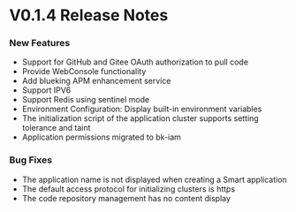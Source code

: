 # V0.1.4 Release Notes
### New Features
- Support for GitHub and Gitee OAuth authorization to pull code
- Provide WebConsole functionality
- Add blueking APM enhancement service
- Support IPV6
- Support Redis using sentinel mode
- Environment Configuration: Display built-in environment variables
- The initialization script of the application cluster supports setting tolerance and taint
- Application permissions migrated to bk-iam

### Bug Fixes
- The application name is not displayed when creating a Smart application
- The default access protocol for initializing clusters is https
- The code repository management has no content display